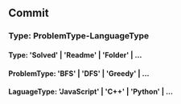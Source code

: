 ## Commit
### Type: ProblemType-LanguageType

#### Type: 'Solved' | 'Readme' | 'Folder' | ...
#### ProblemType: 'BFS' | 'DFS' | 'Greedy' | ...
#### LaguageType: 'JavaScript' | 'C++' | 'Python' | ...
